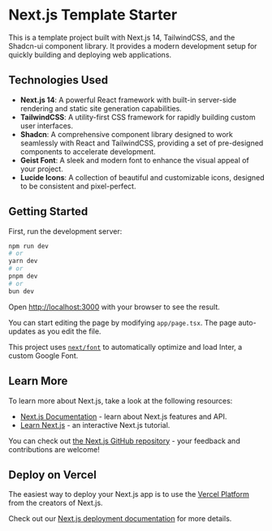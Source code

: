 # Next.js Template Starter

This is a template project built with Next.js 14, TailwindCSS, and the Shadcn-ui
component library. It provides a modern development setup for quickly building
and deploying web applications.

## Technologies Used

- **Next.js 14**: A powerful React framework with built-in server-side rendering
  and static site generation capabilities.
- **TailwindCSS**: A utility-first CSS framework for rapidly building custom
  user interfaces.
- **Shadcn**: A comprehensive component library designed to work seamlessly with
  React and TailwindCSS, providing a set of pre-designed components to
  accelerate development.
- **Geist Font**: A sleek and modern font to enhance the visual appeal of your
  project.
- **Lucide Icons**: A collection of beautiful and customizable icons, designed
  to be consistent and pixel-perfect.

## Getting Started

First, run the development server:

```bash
npm run dev
# or
yarn dev
# or
pnpm dev
# or
bun dev
```

Open [http://localhost:3000](http://localhost:3000) with your browser to see the
result.

You can start editing the page by modifying `app/page.tsx`. The page
auto-updates as you edit the file.

This project uses
[`next/font`](https://nextjs.org/docs/basic-features/font-optimization) to
automatically optimize and load Inter, a custom Google Font.

## Learn More

To learn more about Next.js, take a look at the following resources:

- [Next.js Documentation](https://nextjs.org/docs) - learn about Next.js
  features and API.
- [Learn Next.js](https://nextjs.org/learn) - an interactive Next.js tutorial.

You can check out
[the Next.js GitHub repository](https://github.com/vercel/next.js/) - your
feedback and contributions are welcome!

## Deploy on Vercel

The easiest way to deploy your Next.js app is to use the
[Vercel Platform](https://vercel.com/new?utm_medium=default-template&filter=next.js&utm_source=create-next-app&utm_campaign=create-next-app-readme)
from the creators of Next.js.

Check out our
[Next.js deployment documentation](https://nextjs.org/docs/deployment) for more
details.
